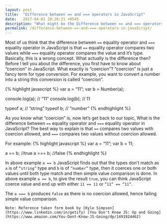```yaml
---
layout: post
title:  "Difference between == and === operators in JavaScript"
date:   2017-04-01 20:26:21 +0545
description: "What might be the Difference between == and === operators in JavaScript. The answer is here."
permalink: /difference-between-==-and-===-operators-in-javaScript/
---
```



Most of us think that the difference between `==` equality operator and `===` equality operator in JavaScript is that `==` equality operator compares two values while `===` equality operator compares the value and it’s type. Basically, this is a wrong concept. What actually is the difference then? Before I tell you about the difference, you first have to know about “coercion” in JavaScript. What exactly is “coercion”? “coercion” is just a fancy term for type conversion. For example, you want to convert a number into a string this conversion is called “coercion”.

{% highlight javascript %}
var a = “11”;
var b = Number(a);

console.log(a); // “11”
console.log(b); // 11

typeof a; // ”string”
typeof b; // “number”
{% endhighlight %}

As you know what “coercion” is, now let’s get back to our topic, What is the difference between `==` equality operator and `===` equality operator in JavaScript? The best way to explain is that `==` compares two values with coercion allowed, and `===` compares two values without coercion allowed.

For example:
{% highlight javascript %}
var a = “11”;
var b = 11;

a == b; //true
a === b; //false
{% endhighlight %}

In above example `a == b` JavaScript finds out that the types don’t match as `a` is of `“string”` type and `b` is of `“number”` type, then it coerces one or both values until both type match and then simple value comparison is done. In above example `a == b`, to give the result `true`, you can think JavaScript coerce value and end up with either `11 == 11` or `“11” == “11”`.

The `a === b` produces `false` as there is no coercion allowed, hence failing simple value comparison.


`Note: Reference taken form book by [Kyle Simpson](https://www.linkedin.com/in/getify) [You Don't Know JS: Up and Going](https://www.amazon.com/You-Dont-Know-JS-Going/dp/1491924462)`